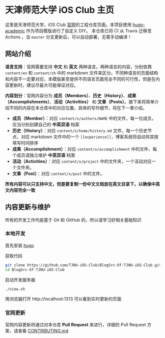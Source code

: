 # 天津师范大学 iOS Club 主页

这里是天津师范大学，iOS Club [官网](https:/TJNU-iOS-Club/TJNU-iOS-Club.github.io)的工程仓库页面。本项目使用 [hugo-academic](https://github.com/gcushen/hugo-academic) 作为项目模版进行了自定义 DIY。
本仓库已将 CI 从 Travis 迁移至 Actions ，当 `master` 分支更新后，可以自动部署，无需手动编译！

## 网站介绍

**语言支持**：官网需要支持 **中文** 和 **英文** 两种语言。两种语言的内容，分别依靠  `content/en` 和 `content/zh` 中的 markdown 文件来区分。不同种语言的页面结构和内容不一定要对应，本模版甚至提供不同语言页面完全不同的可行性，但是在内容更新时，建议尽最大可能保证对应。

**内容划分**：官网内容分为 **成员（Members）**、**历史（History）**、**成果（Accomplishments）**、**活动（Activities）** 和 **文章（Posts）**。接下来将简单介绍不同的内容在本仓库中的对应位置，具体的写作细节，将在下一章介绍。

- **成员（Member）**：对应 `content/x/authors/NAME` 中的文件，每一位成员，应当分别创建自己的 **中英双语** 档案
- **历史（History）**：对应 `content/x/home/history.md` 文件，每一个历史节点，对应 markdown 文件中的一个 `[[experience]]`，博客系统将自动将其按填写时间排序
- **成果（Accomplishment）**：对应 `content/x/accomplishment` 中的文件，每个成员请独立维护 **中英双语** 档案
- **活动（Activities）**：对应 `content/x/project` 中的文件夹，一个活动对应一个文件夹。
- **文章（Post）**：对应 `content/x/post` 中的文件。

**所有内容可以只支持中文，但是要复制一份中文文档放在英文目录下，以确保中英文内容完全一致**

## 内容更新与维护

所有的开发工作均是基于 Git 和 GitHub 的，所以请学习好相关基础知识

### 本地开发

首先安装 [hugo](https://github.com/gohugoio/hugo)

获取代码

```bash
git clone https://github.com/TJNU-iOS-Club/BlogSrc-Of-TJNU-iOS-Club.git
cd BlogSrc-Of-TJNU-iOS-Club
```

启动开发服务器

```bash
./view.sh
```

用浏览器打开 http://localhost:1313 可以看到实时更新的页面

### 官网更新

官网内容更新将通过对本仓库 **Pull Request** 来进行，详细的 Pull Request 方案，请查看 [CONTRIBUTING.md](https://github.com/TJNU-iOS-Club/BlogSrc-Of-TJNU-iOS-Club/blob/master/CONTRIBUTING.md)
